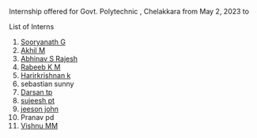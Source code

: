 Internship offered for Govt. Polytechnic , Chelakkara from May 2, 2023 to 



List of Interns
1. [Sooryanath G](https://github.com/sooryanath1/Internship1/blob/main/index1.md)
2. [Akhil M](https://github.com/AkhilM11/Internship1/blob/main/index1.md)
3. [Abhinav S Rajesh](https://github.com/abhinavsrajesh/internship/blob/main/Day1.md)
4. [Rabeeb K M](https://github.com/abhinavsrajesh/internship/blob/main/Day1.md)
5. [Harirkrishnan k](https://github.com/Harikrishnankanjingattu/internship/blob/main/index.md)
6. sebastian sunny
7. [Darsan tp](https://github.com/DarsanTP/INTERNSHIPREPORT/blob/main/index.md)
8. [sujeesh pt](https://github.com/sujeeshpt/internalship/blob/main/day1.md)
9. [jeeson john](https://github.com/jeesonjohn/internship/blob/main/index.md)
10. Pranav pd
11. [Vishnu MM ](https://github.com/vishnummVmm/Internship/blob/main/Index.md)



